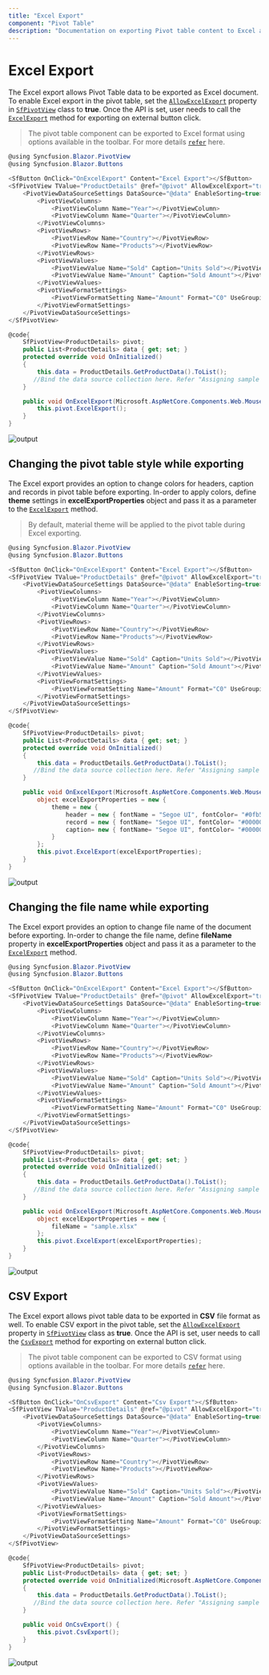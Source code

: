 ```yaml
---
title: "Excel Export"
component: "Pivot Table"
description: "Documentation on exporting Pivot table content to Excel and customizing the exported document with multi-export, headers and footers, and file name changes in the Blazor Pivot Table Component."
---
```


# Excel Export

The Excel export allows Pivot Table data to be exported as Excel document. To enable Excel export in the pivot table, set the [`AllowExcelExport`](https://help.syncfusion.com/cr/blazor/Syncfusion.Blazor.PivotView.SfPivotView-1.html#Syncfusion_Blazor_PivotView_SfPivotView_1_AllowExcelExport) property in [`SfPivotView`](https://help.syncfusion.com/cr/blazor/Syncfusion.Blazor.PivotView.SfPivotView-1.html) class to **true**. Once the API is set, user needs to call the [`ExcelExport`](https://help.syncfusion.com/cr/blazor/Syncfusion.Blazor.PivotView.SfPivotView-1.html#Syncfusion_Blazor_PivotView_SfPivotView_1_ExcelExport_System_Object_System_Nullable_System_Boolean__System_Object_System_Nullable_System_Boolean__) method for exporting on external button click.

> The pivot table component can be exported to Excel format using options available in the toolbar. For more details [`refer`](./tool-bar) here.

```csharp
@using Syncfusion.Blazor.PivotView
@using Syncfusion.Blazor.Buttons

<SfButton OnClick="OnExcelExport" Content="Excel Export"></SfButton>
<SfPivotView TValue="ProductDetails" @ref="@pivot" AllowExcelExport="true" >
    <PivotViewDataSourceSettings DataSource="@data" EnableSorting=true>
        <PivotViewColumns>
            <PivotViewColumn Name="Year"></PivotViewColumn>
            <PivotViewColumn Name="Quarter"></PivotViewColumn>
        </PivotViewColumns>
        <PivotViewRows>
            <PivotViewRow Name="Country"></PivotViewRow>
            <PivotViewRow Name="Products"></PivotViewRow>
        </PivotViewRows>
        <PivotViewValues>
            <PivotViewValue Name="Sold" Caption="Units Sold"></PivotViewValue>
            <PivotViewValue Name="Amount" Caption="Sold Amount"></PivotViewValue>
        </PivotViewValues>
        <PivotViewFormatSettings>
            <PivotViewFormatSetting Name="Amount" Format="C0" UseGrouping=true></PivotViewFormatSetting>
        </PivotViewFormatSettings>
    </PivotViewDataSourceSettings>
</SfPivotView>

@code{
    SfPivotView<ProductDetails> pivot;
    public List<ProductDetails> data { get; set; }
    protected override void OnInitialized()
    {
        this.data = ProductDetails.GetProductData().ToList();
       //Bind the data source collection here. Refer "Assigning sample data to the pivot table" section in getting started for more details.
    }

    public void OnExcelExport(Microsoft.AspNetCore.Components.Web.MouseEventArgs args){
        this.pivot.ExcelExport();
    }
}
```

![output](images/excel-export.png)

## Changing the pivot table style while exporting

The Excel export provides an option to change colors for headers, caption and records in pivot table before exporting. In-order to apply colors, define **theme** settings in **excelExportProperties** object and pass it as a parameter to the [`ExcelExport`](https://help.syncfusion.com/cr/blazor/Syncfusion.Blazor.PivotView.SfPivotView-1.html#Syncfusion_Blazor_PivotView_SfPivotView_1_ExcelExport_System_Object_System_Nullable_System_Boolean__System_Object_System_Nullable_System_Boolean__) method.

> By default, material theme will be applied to the pivot table during Excel exporting.

```csharp
@using Syncfusion.Blazor.PivotView
@using Syncfusion.Blazor.Buttons

<SfButton OnClick="OnExcelExport" Content="Excel Export"></SfButton>
<SfPivotView TValue="ProductDetails" @ref="@pivot" AllowExcelExport="true" >
    <PivotViewDataSourceSettings DataSource="@data" EnableSorting=true>
        <PivotViewColumns>
            <PivotViewColumn Name="Year"></PivotViewColumn>
            <PivotViewColumn Name="Quarter"></PivotViewColumn>
        </PivotViewColumns>
        <PivotViewRows>
            <PivotViewRow Name="Country"></PivotViewRow>
            <PivotViewRow Name="Products"></PivotViewRow>
        </PivotViewRows>
        <PivotViewValues>
            <PivotViewValue Name="Sold" Caption="Units Sold"></PivotViewValue>
            <PivotViewValue Name="Amount" Caption="Sold Amount"></PivotViewValue>
        </PivotViewValues>
        <PivotViewFormatSettings>
            <PivotViewFormatSetting Name="Amount" Format="C0" UseGrouping=true></PivotViewFormatSetting>
        </PivotViewFormatSettings>
    </PivotViewDataSourceSettings>
</SfPivotView>

@code{
    SfPivotView<ProductDetails> pivot;
    public List<ProductDetails> data { get; set; }
    protected override void OnInitialized()
    {
        this.data = ProductDetails.GetProductData().ToList();
       //Bind the data source collection here. Refer "Assigning sample data to the pivot table" section in getting started for more details.
    }

    public void OnExcelExport(Microsoft.AspNetCore.Components.Web.MouseEventArgs args) {
        object excelExportProperties = new {
            theme = new {
                header = new { fontName = "Segoe UI", fontColor= "#0fb5fc", fontSize = 15, bold= true },
                record = new { fontName= "Segoe UI", fontColor= "#000000" },
                caption= new { fontName= "Segoe UI", fontColor= "#000000" }
            }
        };
        this.pivot.ExcelExport(excelExportProperties);
    }
}

```

![output](images/excel-formatting.png)

## Changing the file name while exporting

The Excel export provides an option to change file name of the document before exporting. In-order to change the file name, define **fileName** property in **excelExportProperties** object and pass it as a parameter to the [`ExcelExport`](https://help.syncfusion.com/cr/blazor/Syncfusion.Blazor.PivotView.SfPivotView-1.html#Syncfusion_Blazor_PivotView_SfPivotView_1_ExcelExport_System_Object_System_Nullable_System_Boolean__System_Object_System_Nullable_System_Boolean__) method.

```csharp
@using Syncfusion.Blazor.PivotView
@using Syncfusion.Blazor.Buttons

<SfButton OnClick="OnExcelExport" Content="Excel Export"></SfButton>
<SfPivotView TValue="ProductDetails" @ref="@pivot" AllowExcelExport="true" >
    <PivotViewDataSourceSettings DataSource="@data" EnableSorting=true>
        <PivotViewColumns>
            <PivotViewColumn Name="Year"></PivotViewColumn>
            <PivotViewColumn Name="Quarter"></PivotViewColumn>
        </PivotViewColumns>
        <PivotViewRows>
            <PivotViewRow Name="Country"></PivotViewRow>
            <PivotViewRow Name="Products"></PivotViewRow>
        </PivotViewRows>
        <PivotViewValues>
            <PivotViewValue Name="Sold" Caption="Units Sold"></PivotViewValue>
            <PivotViewValue Name="Amount" Caption="Sold Amount"></PivotViewValue>
        </PivotViewValues>
        <PivotViewFormatSettings>
            <PivotViewFormatSetting Name="Amount" Format="C0" UseGrouping=true></PivotViewFormatSetting>
        </PivotViewFormatSettings>
    </PivotViewDataSourceSettings>
</SfPivotView>

@code{
    SfPivotView<ProductDetails> pivot;
    public List<ProductDetails> data { get; set; }
    protected override void OnInitialized()
    {
        this.data = ProductDetails.GetProductData().ToList();
       //Bind the data source collection here. Refer "Assigning sample data to the pivot table" section in getting started for more details.
    }

    public void OnExcelExport(Microsoft.AspNetCore.Components.Web.MouseEventArgs args) {
        object excelExportProperties = new {
            fileName = "sample.xlsx"
        };
        this.pivot.ExcelExport(excelExportProperties);
    }
}

```

![output](images/excel-name.png)

## CSV Export

The Excel export allows pivot table data to be exported in **CSV** file format as well. To enable CSV export in the pivot table, set the [`AllowExcelExport`](https://help.syncfusion.com/cr/blazor/Syncfusion.Blazor.PivotView.SfPivotView-1.html#Syncfusion_Blazor_PivotView_SfPivotView_1_AllowExcelExport) property in [`SfPivotView`](https://help.syncfusion.com/cr/blazor/Syncfusion.Blazor.PivotView.SfPivotView-1.html) class as **true**. Once the API is set, user needs to call the [`CsvExport`](https://help.syncfusion.com/cr/blazor/Syncfusion.Blazor.PivotView.SfPivotView-1.html#Syncfusion_Blazor_PivotView_SfPivotView_1_CsvExport_System_Object_System_Nullable_System_Boolean__System_Object_System_Nullable_System_Boolean__) method for exporting on external button click.

> The pivot table component can be exported to CSV format using options available in the toolbar. For more details [`refer`](./tool-bar) here.

```csharp
@using Syncfusion.Blazor.PivotView
@using Syncfusion.Blazor.Buttons

<SfButton OnClick="OnCsvExport" Content="Csv Export"></SfButton>
<SfPivotView TValue="ProductDetails" @ref="@pivot" AllowExcelExport="true" >
    <PivotViewDataSourceSettings DataSource="@data" EnableSorting=true>
        <PivotViewColumns>
            <PivotViewColumn Name="Year"></PivotViewColumn>
            <PivotViewColumn Name="Quarter"></PivotViewColumn>
        </PivotViewColumns>
        <PivotViewRows>
            <PivotViewRow Name="Country"></PivotViewRow>
            <PivotViewRow Name="Products"></PivotViewRow>
        </PivotViewRows>
        <PivotViewValues>
            <PivotViewValue Name="Sold" Caption="Units Sold"></PivotViewValue>
            <PivotViewValue Name="Amount" Caption="Sold Amount"></PivotViewValue>
        </PivotViewValues>
        <PivotViewFormatSettings>
            <PivotViewFormatSetting Name="Amount" Format="C0" UseGrouping=true></PivotViewFormatSetting>
        </PivotViewFormatSettings>
    </PivotViewDataSourceSettings>
</SfPivotView>

@code{
    SfPivotView<ProductDetails> pivot;
    public List<ProductDetails> data { get; set; }
    protected override void OnInitialized(Microsoft.AspNetCore.Components.Web.MouseEventArgs args)
    {
        this.data = ProductDetails.GetProductData().ToList();
       //Bind the data source collection here. Refer "Assigning sample data to the pivot table" section in getting started for more details.
    }

    public void OnCsvExport() {
        this.pivot.CsvExport();
    }
}

```

![output](images/csv-export.png)